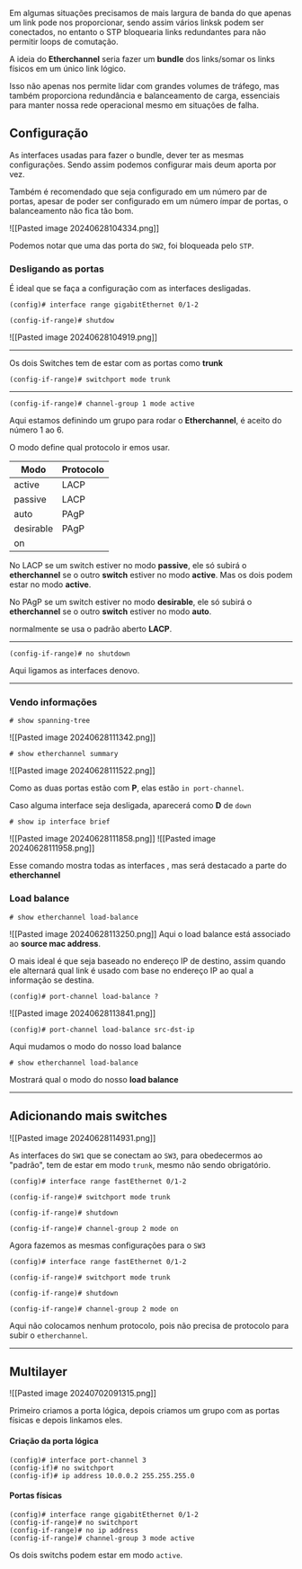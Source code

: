 Em algumas situações precisamos de mais largura de banda do que apenas um link pode nos proporcionar, sendo assim vários linksk podem ser conectados, no entanto o STP bloquearia links redundantes para não permitir loops de comutação.

A ideia do **Etherchannel** seria fazer um **bundle** dos links/somar os links físicos em um único link lógico.

Isso não apenas nos permite lidar com grandes volumes de tráfego, mas também proporciona redundância e balanceamento de carga, essenciais para manter nossa rede operacional mesmo em situações de falha.

## Configuração

As interfaces usadas para fazer o bundle, dever ter as mesmas configurações. Sendo assim podemos configurar mais deum aporta por vez.

Também é recomendado que seja configurado em um número par de portas, apesar de poder ser configurado em um número ímpar de portas, o balanceamento não fica tão bom.

![[Pasted image 20240628104334.png]]

Podemos notar que uma das porta do ``SW2``, foi bloqueada pelo ``STP``.

### Desligando as portas

É ideal que se faça a configuração com as interfaces desligadas.

```SW
(config)# interface range gigabitEthernet 0/1-2

(config-if-range)# shutdow
```

![[Pasted image 20240628104919.png]]

---

Os dois Switches tem de estar com as portas como **trunk**

```SW
(config-if-range)# switchport mode trunk
```

---

```SW
(config-if-range)# channel-group 1 mode active
```

Aqui estamos definindo um grupo para rodar o **Etherchannel**, é aceito do número 1 ao 6.

O modo define qual protocolo ir emos usar.

| Modo      | Protocolo |
| --------- | --------- |
| active    | LACP      |
| passive   | LACP      |
| auto      | PAgP      |
| desirable | PAgP      |
| on        |           |

No LACP se um switch estiver no modo **passive**, ele só subirá o **etherchannel** se o outro **switch** estiver no modo **active**. Mas os dois podem estar no modo **active**.

No PAgP se um switch estiver no modo **desirable**, ele só subirá o **etherchannel** se o outro **switch** estiver no modo **auto**.

normalmente se usa o padrão aberto **LACP**.

---

```SW
(config-if-range)# no shutdown
```
Aqui ligamos as interfaces denovo.

---

### Vendo informações

```SW
# show spanning-tree
```
![[Pasted image 20240628111342.png]]

```SW
# show etherchannel summary
```
![[Pasted image 20240628111522.png]]

Como as duas portas estão com **P**, elas estão `in port-channel`.

Caso alguma interface seja desligada, aparecerá como **D** de `down`


```SW
# show ip interface brief
```
![[Pasted image 20240628111858.png]]
![[Pasted image 20240628111958.png]]

Esse comando mostra todas as interfaces , mas será destacado a parte do **etherchannel**

### Load balance

```SW
# show etherchannel load-balance
```
![[Pasted image 20240628113250.png]]
Aqui o load balance está associado ao **source mac address**.

O mais ideal é que seja baseado no endereço IP de destino, assim quando ele alternará qual link é usado com base no endereço IP ao qual a informação se destina.

```SW
(config)# port-channel load-balance ?
```
![[Pasted image 20240628113841.png]]

```SW
(config)# port-channel load-balance src-dst-ip
```
Aqui mudamos o modo do nosso load balance

```SW
# show etherchannel load-balance
```
Mostrará qual o modo do nosso **load balance**

---
## Adicionando mais switches

![[Pasted image 20240628114931.png]]

As interfaces do `SW1` que se conectam ao `SW3`, para obedecermos ao "padrão", tem de estar em modo `trunk`, mesmo não sendo obrigatório.

```SW1
(config)# interface range fastEthernet 0/1-2

(config-if-range)# switchport mode trunk

(config-if-range)# shutdown

(config-if-range)# channel-group 2 mode on
```

Agora fazemos as mesmas configurações para o `SW3`

```SW3
(config)# interface range fastEthernet 0/1-2

(config-if-range)# switchport mode trunk

(config-if-range)# shutdown

(config-if-range)# channel-group 2 mode on
```

Aqui não colocamos nenhum protocolo, pois não precisa de protocolo para subir o ``etherchannel``.

---

## Multilayer

![[Pasted image 20240702091315.png]]

Primeiro criamos a porta lógica, depois criamos um grupo com as portas físicas e depois linkamos eles.
#### Criação da porta lógica
```SW-0/SW-1
(config)# interface port-channel 3
(config-if)# no switchport
(config-if)# ip address 10.0.0.2 255.255.255.0
```

#### Portas físicas
```SW-0/SW-1
(config)# interface range gigabitEthernet 0/1-2
(config-if-range)# no switchport
(config-if-range)# no ip address
(config-if-range)# channel-group 3 mode active
```
Os dois switchs podem estar em modo ``active``.










